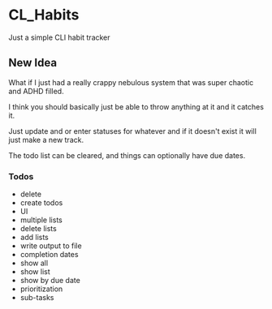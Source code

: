 # CL_Habits
Just a simple CLI habit tracker

## New Idea
What if I just had a really crappy nebulous system that was super chaotic and ADHD filled. 

I think you should basically just be able to throw anything at it and it catches it. 

Just update and or enter statuses for whatever and if it doesn't exist it will just make a new track. 

The todo list can be cleared, and things can optionally have due dates.

### Todos 
- delete
- create todos
- UI
- multiple lists
- delete lists
- add lists
- write output to file
- completion dates
- show all 
- show list
- show by due date 
- prioritization
- sub-tasks
